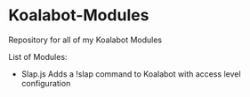 # Koalabot-Modules
Repository for all of my Koalabot Modules

List of Modules:
- Slap.js
    Adds a !slap command to Koalabot with access level configuration
